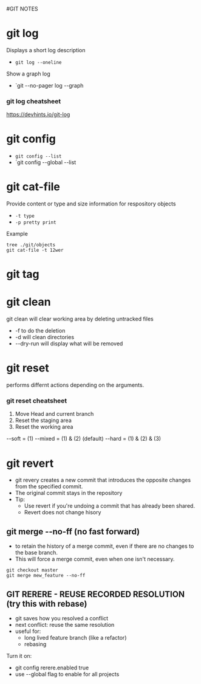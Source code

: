 #GIT NOTES

# git log
Displays a short log description

* `git log --oneline`

Show a graph log
* `git --no-pager log --graph

### git log cheatsheet
https://devhints.io/git-log

# git config
* `git config --list`
* `git config --global --list

# git cat-file
Provide content or type and size information for respository objects

* `-t type`
* `-p pretty print`

Example

```
tree ./git/objects
git cat-file -t 12wer
```

# git tag


# git clean
git clean will clear working area by deleting untracked files
* -f to do the deletion
* -d will clean directories
* --dry-run will display what will be removed 

# git reset
performs differnt actions depending on the arguments.

### git reset <commit> cheatsheet
1. Move Head and current branch
2. Reset the staging area
3. Reset the working area


--soft = (1)
--mixed = (1) & (2) (default)
--hard = (1) & (2) & (3)


# git revert 
* git revery creates a new commit that introduces the opposite changes from the specified commit.
* The original commit stays in the repository
* Tip:
	- Use revert if you're undoing a commit that has already been shared.
	- Revert does not change hisory





## git merge --no-ff (no fast forward)
* to retain the history of a merge commit, even if there are no changes to the base branch.
* This will force a merge commit, even when one isn't necessary.

```
git checkout master
git merge mew_feature --no-ff
```


## GIT RERERE - REUSE RECORDED RESOLUTION (try this with rebase)
* git saves how you resolved a conflict
* next conflict: reuse the same resolution
* useful for:
	* long lived feature branch (like a refactor)
	* rebasing

Turn it on:
 - git config rerere.enabled true
 - use --global flag to enable for all projects








